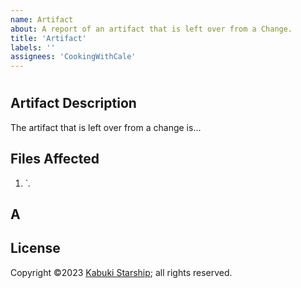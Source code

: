 ```yaml
---
name: Artifact
about: A report of an artifact that is left over from a Change.
title: 'Artifact'
labels: ''
assignees: 'CookingWithCale'
---
```

# 

## Artifact Description

The artifact that is left over from a change is...

## Files Affected

1. `*.*

## A



## License

Copyright ©2023 [Kabuki Starship](https://kabukistarship.com); all rights reserved.
